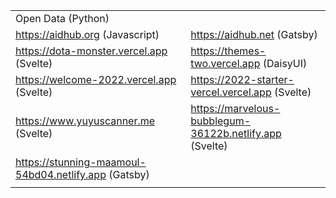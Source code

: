 |  |  |
| ------------- | ------------- |
| Open Data (Python)  |  |
| https://aidhub.org (Javascript)  | https://aidhub.net (Gatsby)  |
| https://dota-monster.vercel.app (Svelte)  | https://themes-two.vercel.app (DaisyUI)  |
| https://welcome-2022.vercel.app (Svelte)  | https://2022-starter-vercel.vercel.app (Svelte)  |
| https://www.yuyuscanner.me (Svelte)  | https://marvelous-bubblegum-36122b.netlify.app (Svelte)  |
| https://stunning-maamoul-54bd04.netlify.app (Gatsby)  |  |
|  |  |
